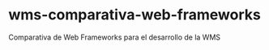wms-comparativa-web-frameworks
==============================

Comparativa de Web Frameworks para el desarrollo de la WMS

